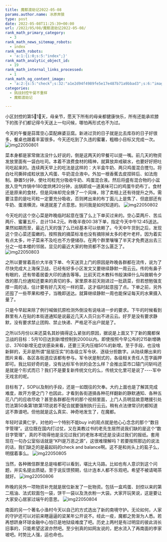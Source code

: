 ```yaml
---
title: 魔都渡劫记2022-05-08
params.author.name: 冰原奔狼
type: post
date: 2022-05-08T11:25:39+00:00
url: /2022/05/08/魔都渡劫记2022-05-08/
rank_math_primary_category:
  - 3
rank_math_news_sitemap_robots:
  - index
rank_math_robots:
  - 'a:1:{i:0;s:5:"index";}'
rank_math_analytic_object_id:
  - 19
rank_math_internal_links_processed:
  - 1
rank_math_og_content_image:
  - 'a:2:{s:5:"check";s:32:"a1e2d94f4989fe5e17e487b71a9bbad3";s:6:"images";a:0:{}}'
categories:
  - 挑战封控午餐不重样
  - 魔都渡劫记

---
```

小区封控的第5⃣️1⃣️天，母亲节，愿天下所有的母亲都健康快乐，所有还能承欢膝下的孩子们都记得今天送上一句问候，哪怕再形式也不为过。

今天的午餐是蒜茸空心菜配麻婆豆腐。新进过货的日子就是比去库存的日子好很多，餐桌也跟着丰富很多。今天还吃到了久违的蜜薯，粗粮小目标又完成一次。
<img decoding="async" src="https://i0.wp.com/s2.loli.net/2022/05/08/INuWBDzfEnXeki1.jpg?w=640&#038;ssl=1" alt="img22050801" data-recalc-dims="1" />

菜本身都是家常做法没什么好说的，倒是这两天的早餐可以提一嘴。前几天的物资发放里面有一袋白吐司。本着不浪费食材的精神，就算放弃戒碳水，也要好好把吐司吃起来的。连续两天早上的吃法是这样的：大半盒牛奶、两只鸡蛋混合搅匀。将白吐司撕碎成粒状放入鸡蛋、牛奶混合液中。外加一根香蕉去皮捏碎后、如法炮制。静置5分钟，使吐司粒充分吸收牛奶、鸡蛋混合液。然后将盛有混合物的小盆放入空气炸锅中180度烘烤20分钟，出锅即成一道美味可口的鸡蛋牛奶布丁。食材还是原来的食材，但是风味却完全换了一个风味，除了卖相上还有待提升之外。需要注意的是吐司粒一定要充分吸收，否则拷出来的布丁面儿上是焦了、但底部还有牛奶、蛋液横流，味道就差了点意思。别问我是如何知道的。
<img decoding="async" src="https://i0.wp.com/s2.loli.net/2022/05/08/S7icNMl3EVyYsrd.jpg?w=640&#038;ssl=1" alt="img22050802" data-recalc-dims="1" />

今天吃的这个空心菜是昨晚临时起意在饿了么上下单买过来的。空心菜两斤、苦瓜两斤、蜜薯五斤，总计134.2元。昨晚半夜00:38下单，指定今天中午12:45送达。果然如期而至，最近几天的饿了么已经基本可以依赖了。今天中午货到之后，发现这个空心菜还蛮嫩的。按照我的摘菜标准也没有摘除掉太多的老叶老杆。因为着实有点太多，叶子菜来不及吃也不方便储存。在两个群里嚷嚷了半天才免费送出去三分之一给本楼的邻居。显见的最近大家的物资都不怎么匮乏了。
<img decoding="async" src="https://i0.wp.com/s2.loli.net/2022/05/08/ZxtW9zkFXR6M5Ty.jpg?w=640&#038;ssl=1" alt="img22050803" data-recalc-dims="1" />

之所以要冒着高价大半夜下单、今天送货上门的原因是昨晚各群都在流传，说为了尽快完成大上海保卫战，已经有好多小区发文又要继续静默一周云云。传的有鼻子有眼的，还有带着居委大印的通告等等。比前天花木教科书般演绎什么叫做朝令夕改的那几份通知还要来的真切的多。家里原本前天刚进过一批蔬菜，但若想勉强支撑一周的话，估计要有好几天吃一样的菜，这才临时起意囤了点。下单之前，另外还囤了一些苹果和橙子，当晚即送达。就算继续静默一周也能保证每天的水果摄入量了。

只是今早起来除了例行喊做抗原检测外倒没有说啥进一步的要求。下午的时候看到群里有人在贴的本街道通知是说最近几天人员只出不进云云。好歹是没有要求静默，没有要求禁止团购、禁止快递、严格足不出户就是了。

之所以5月份以来还莫名其妙搞得这么紧张的原因，据说是上面又下了新的魔都保卫战的目标：5月10日达到新增控制到2000以内。即使按照今早公布的215新增确诊、3760新增无症状感染来看，还要三天内压缩50%的新增。至于手段，也没啥新鲜的，无非是所谓“层层压实”的各级立军令状、逐级分担数字。从陆续爆出来的图片来看、各区各街道应该都有参与。军令状是制式的，各级相关责任人签字画押即可。我比较好奇的是，没有达标军令状的会怎么样？会推出菜市口辕门问斩吗还是就是个形式而已？我们不是要复新传统文化的么，传统文化里可是说了\----军中无戏言的呢。

目标有了，SOP以及制约手段，还是一如既往的欠奉。大约上面也是了解其完成难度，故开方便之门？也因此，才看到各街道搞各种花样翻新的静默通知、各种五花八门的应收尽收？甚至各群都在传的那个视频里面，上门人员明显故意瞎援引处罚法第50条第1款第1项说若不配合就要强制执行云云。稍有点法律常识的都知道这不靠谱吧。但他就是这么真实、神奇地发生了，在魔都。

年轻时读黄仁宇，对他的一个特别不能buy in的观点就是他心心念念的那个“数目字管理”。这位既在国内打过仗，又在美教过书的老先生居然说我们缺的是这个“数目字管理”，真的不晓得他是没见过我们的老账本呢还是没读过我们的报纸。套用现在一句办公室俗话就是“KPI是万恶之源”，这很难理解吗？若要按照那边的说法的话，我们缺乏的是最起码的check and balance啊。这不是和尚头上的虱子么，明摆着事么。
<img decoding="async" src="https://i0.wp.com/s2.loli.net/2022/05/08/ACG7joSnWg8BpPQ.jpg?w=640&#038;ssl=1" alt="img22050805" data-recalc-dims="1" />

当然，各种微信群里总是啥都可以看到，堪比大马路。比如也有人意识到这个问题，并实名提出质疑。至于说反馈预期，估计连本人都不乐观吧。希望不被请喝茶就好。
<img decoding="async" src="https://i0.wp.com/s2.loli.net/2022/05/08/BEY1zgDSsvce8W4.jpg?w=640&#038;ssl=1" alt="img22050806" data-recalc-dims="1" />

昨晚的另外一项物资补充就是居位新发了一批物资。包括一盒鸡蛋、封控以来的第二瓶油、法式软面包一袋，饼干一袋以及洗衣粉一大袋。大家开玩笑说，这是要让大家安心居家过端午的意思。
<img decoding="async" src="https://i0.wp.com/s2.loli.net/2022/05/08/7rMuhVBtdSLqw4D.jpg?w=640&#038;ssl=1" alt="img22050804" data-recalc-dims="1" />

南面的另一个著名小渔村今天以自己的方式选出了新的南境守护。无论如何，人家的守护还可以对前来瞎逼逼的梁某年公开说不。经此一疫，魔都之势渐为人悉。若再想跻身环球金融中心怕已是地狱级难度了吧。历史上两村是有过明显的彼此消长旧事的，只能希望这波亦然吧。至少别真的如网友说的，肥水流入了再南面的李家坡吧。时势比人强，运也命也。
